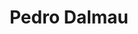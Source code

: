 ---
title: Pedro Dalmau
role: Chief Operating Officer & Director of Practices
image: "/images/team/pedro-dalmau.png"
image-alt-title: Pedro Dalmau
tag: 'leadership'
is-description-visible: True
description: Pedro serves as the COO & Director of Practices at DOOR3 and is responsible for the seamless integration of our various disciplines for each client which includes project management, business analysis, UI/UX, engineering, and quality assurance.
is-linkedin-link-visible: True
linkedin-link: linkedin.com/in/alex-asianov
is-email-link-visible: True
email-link: alex.asianov@door3.com
---